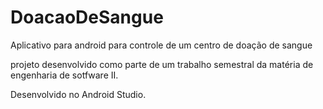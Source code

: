 # DoacaoDeSangue
Aplicativo para android para controle de um centro de doação de sangue

projeto desenvolvido como parte de um trabalho semestral da matéria de engenharia de sotfware II. 

Desenvolvido no Android Studio.

